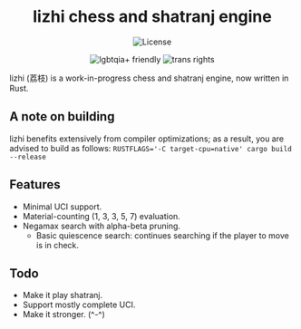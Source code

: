 <div align="center">

# lizhi chess and shatranj engine

![License](https://img.shields.io/github/license/therainydev/lizhi)

![lgbtqia+ friendly](https://pride-badges.pony.workers.dev/static/v1?label=lgbtqia%2B%20friendly&stripeWidth=6&stripeColors=E40303,FF8C00,FFED00,008026,24408E,732982)
![trans rights](https://pride-badges.pony.workers.dev/static/v1?label=trans%20rights&stripeWidth=6&stripeColors=5BCEFA,F5A9B8,FFFFFF,F5A9B8,5BCEFA)

</div>

lizhi (荔枝) is a work-in-progress chess and shatranj engine, now written in Rust.

## A note on building
lizhi benefits extensively from compiler optimizations; as a result, you are advised to build as follows:
`RUSTFLAGS='-C target-cpu=native' cargo build --release`

## Features
- Minimal UCI support.
- Material-counting (1, 3, 3, 5, 7) evaluation.
- Negamax search with alpha-beta pruning.
  - Basic quiescence search: continues searching if the player to move is in check.

## Todo
- Make it play shatranj.
- Support mostly complete UCI.
- Make it stronger. (^-^)
